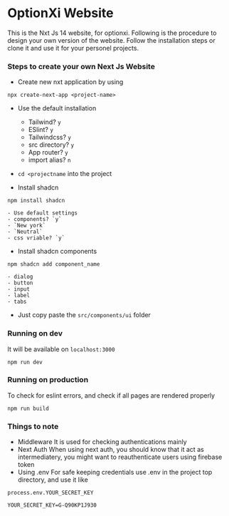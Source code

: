 # OptionXi Website
This is the Nxt Js 14 website, for optionxi. Following is the procedure to design your own version of the website. Follow the installation steps or clone it and use it for your personel projects.


### Steps to create your own Next Js Website
- Create new nxt application by using
```
npx create-next-app <project-name>
```
- Use the default installation
    - Tailwind? `y`
    - ESlint? `y`
    - Tailwindcss? `y`
    - src directory? `y`
    - App router? `y`
    - import alias? `n`

- `cd <projectname` into the project
- Install shadcn
```
npm install shadcn
```
    - Use default settings
    - components? `y`
    - `New york`
    - `Neutral`
    - css vriable? `y`

- Install shadcn components
```
npm shadcn add component_name
```
    - dialog
    - button
    - input
    - label
    - tabs
- Just copy paste the `src/components/ui` folder

### Running on dev
It will be available on `localhost:3000`
```
npm run dev
```
### Running on production
To check for eslint errors, and check if all pages are rendered properly
```
npm run build
```

### Things to note
- Middleware
It is used for checking authentications mainly
- Next Auth
When using next auth, you should know that it act as intermediatery, you might want to reauthenticate users using firebase token
- Using .env
For safe keeping credentials use .env in the project top directory, and use it like
```
process.env.YOUR_SECRET_KEY
```
```
YOUR_SECRET_KEY=G-Q90KP1J930
```